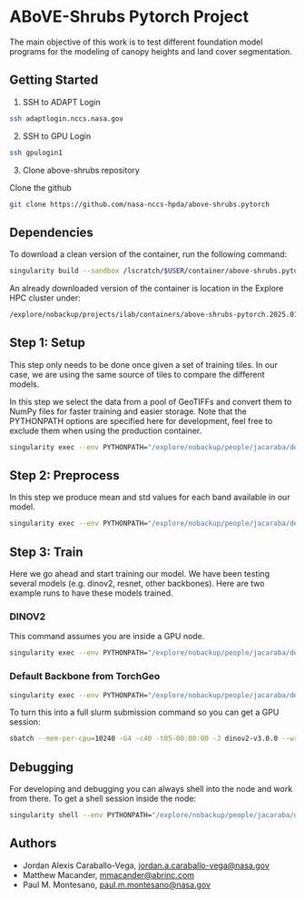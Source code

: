 # ABoVE-Shrubs Pytorch Project

The main objective of this work is to test different foundation model programs
for the modeling of canopy heights and land cover segmentation.

## Getting Started

1. SSH to ADAPT Login

```bash
ssh adaptlogin.nccs.nasa.gov
```

2. SSH to GPU Login

```bash
ssh gpulogin1
```

3. Clone above-shrubs repository

Clone the github 

```bash
git clone https://github.com/nasa-nccs-hpda/above-shrubs.pytorch
```

## Dependencies

To download a clean version of the container, run the following command:

```bash
singularity build --sandbox /lscratch/$USER/container/above-shrubs.pytorch docker://nasanccs/above-shrubs.pytorch:latest
```

An already downloaded version of the container is location in the Explore HPC cluster under:

```bash
/explore/nobackup/projects/ilab/containers/above-shrubs-pytorch.2025.01
```

## Step 1: Setup

This step only needs to be done once given a set of training tiles. In our case, we are
using the same source of tiles to compare the different models.

In this step we select the data from a pool of GeoTIFFs and convert them to NumPy files
for faster training and easier storage. Note that the PYTHONPATH options are specified
here for development, feel free to exclude them when using the production container.

```bash
singularity exec --env PYTHONPATH="/explore/nobackup/people/jacaraba/development/above-shrubs.pytorch" --nv -B $NOBACKUP,/explore/nobackup/people,/explore/nobackup/projects /explore/nobackup/projects/ilab/containers/above-shrubs-pytorch.2025.01 python /explore/nobackup/people/jacaraba/development/above-shrubs.pytorch/above_shrubs/view/chm_pipeline_cli.py --config-file /explore/nobackup/people/jacaraba/development/above-shrubs.pytorch/projects/chm/configs/above_shrubs_chm_dev.yaml --step setup
```

## Step 2: Preprocess

In this step we produce mean and std values for each band available in our model.

```bash
singularity exec --env PYTHONPATH="/explore/nobackup/people/jacaraba/development/above-shrubs.pytorch" --nv -B $NOBACKUP,/explore/nobackup/people,/explore/nobackup/projects /explore/nobackup/projects/ilab/containers/above-shrubs-pytorch.2025.01 python /explore/nobackup/people/jacaraba/development/above-shrubs.pytorch/above_shrubs/view/chm_pipeline_cli.py --config-file /explore/nobackup/people/jacaraba/development/above-shrubs.pytorch/projects/chm/configs/above_shrubs_chm_dev.yaml --step preprocess
```

## Step 3: Train

Here we go ahead and start training our model. We have been testing several models (e.g. dinov2, resnet, other backbones). Here are two example runs to have
these models trained.

### DINOV2

This command assumes you are inside a GPU node.

```bash
singularity exec --env PYTHONPATH="/explore/nobackup/people/jacaraba/development/above-shrubs.pytorch-working-progress" --nv -B $NOBACKUP,/explore/nobackup/people,/explore/nobackup/projects /explore/nobackup/projects/ilab/containers/above-shrubs-pytorch.2025.01 python /explore/nobackup/people/jacaraba/development/above-shrubs.pytorch-working-progress/above_shrubs/view/chm_pipeline_cli.py --config-file /explore/nobackup/people/jacaraba/development/above-shrubs.pytorch-working-progress/projects/chm/configs/dev_configs/above_shrubs_chm_dinov2_rs_dev.yaml --step train
```

### Default Backbone from TorchGeo

```bash
singularity exec --env PYTHONPATH="/explore/nobackup/people/jacaraba/development/above-shrubs.pytorch-working-progress" --nv -B $NOBACKUP,/explore/nobackup/people,/explore/nobackup/projects /explore/nobackup/projects/ilab/containers/above-shrubs-pytorch.2025.01 python /explore/nobackup/people/jacaraba/development/above-shrubs.pytorch-working-progress/above_shrubs/view/chm_pipeline_cli.py --config-file /explore/nobackup/people/jacaraba/development/above-shrubs.pytorch-working-progress/projects/chm/configs/dev_configs/above_shrubs_chm_resnet50_dev.yaml -s train
```

To turn this into a full slurm submission command so you can get a GPU session:

```bash
sbatch --mem-per-cpu=10240 -G4 -c40 -t05-00:00:00 -J dinov2-v3.0.0 --wrap="singularity exec --env PYTHONPATH=/explore/nobackup/people/jacaraba/development/above-shrubs.pytorch --nv -B $NOBACKUP,/explore/nobackup/people,/explore/nobackup/projects /explore/nobackup/projects/ilab/containers/above-shrubs-pytorch.2025.01 python /explore/nobackup/people/jacaraba/development/above-shrubs.pytorch/above_shrubs/view/chm_pipeline_cli.py -c /explore/nobackup/projects/above/misc/ABoVE_Shrubs/development/configs/above_shrubs_chm_dinov2_rs.yaml -s train"
```

## Debugging

For developing and debugging you can always shell into the node and work from there. To get
a shell session inside the node:

```bash
singularity shell --env PYTHONPATH="/explore/nobackup/people/jacaraba/development/above-shrubs.pytorch" --nv -B $NOBACKUP,/explore/nobackup/people,/explore/nobackup/projects /explore/nobackup/projects/ilab/containers/above-shrubs-pytorch.2025.01
```

## Authors

- Jordan Alexis Caraballo-Vega, jordan.a.caraballo-vega@nasa.gov
- Matthew Macander, mmacander@abrinc.com
- Paul M. Montesano, paul.m.montesano@nasa.gov
